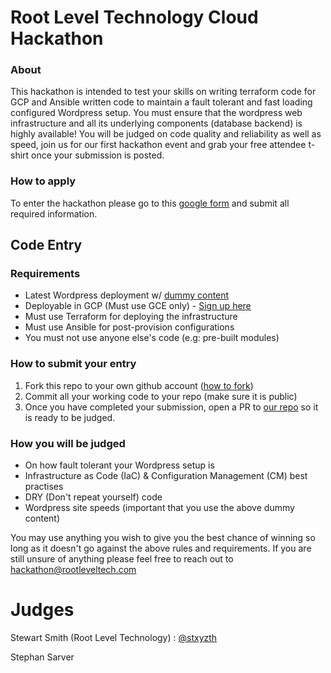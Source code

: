 # Root Level Technology Cloud Hackathon

### About
This hackathon is intended to test your skills on writing terraform code
for GCP and Ansible written code to maintain a fault tolerant and fast
loading configured Wordpress setup. You must ensure that the wordpress
web infrastructure and all its underlying components (database backend)
is highly available! You will be judged on code quality and reliability
as well as speed, join us for our first hackathon event and grab your
free attendee t-shirt once your submission is posted.


### How to apply
To enter the hackathon please go to this [google form]() and submit all
required information.


## Code Entry

### Requirements
* Latest Wordpress deployment w/ [dummy content](https://github.com/bordoni/fakerpress)
* Deployable in GCP (Must use GCE only) - [Sign up here](https://cloud.google.com/free/)
* Must use Terraform for deploying the infrastructure
* Must use Ansible for post-provision configurations
* You must not use anyone else's code (e.g: pre-built modules)

### How to submit your entry
1. Fork this repo to your own github account ([how to fork](https://help.github.com/en/articles/fork-a-repo))
2. Commit all your working code to your repo (make sure it is public)
3. Once you have completed your submission, open a PR to [our repo](https://github.com/rootleveltech/cloud-terraform-hackathon) so it
is ready to be judged.

### How you will be judged
* On how fault tolerant your Wordpress setup is
* Infrastructure as Code (IaC) & Configuration Management (CM) best practises
* DRY (Don't repeat yourself) code
* Wordpress site speeds (important that you use the above dummy content)


You may use anything you wish to give you the best chance of winning so
long as it doesn't go against the above rules and requirements. If you
are still unsure of anything please feel free to reach out to [hackathon@rootleveltech.com](mailto:hackathon@rootleveltech.com)



# Judges
Stewart Smith (Root Level Technology) : [@stxyzth](https://github.com/stxyzth)

Stephan Sarver 
